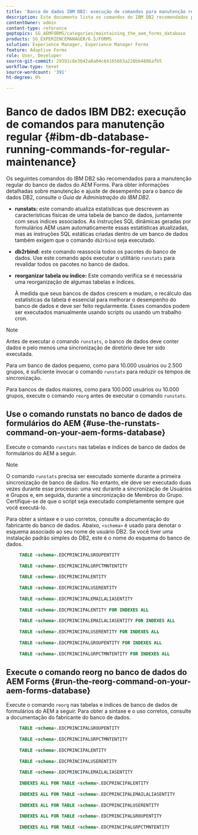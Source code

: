 ```yaml
---
title: 'Banco de dados IBM DB2: execução de comandos para manutenção regular'
description: Este documento lista os comandos do IBM DB2 recomendados para a manutenção regular do banco de dados do AEM Forms.
contentOwner: admin
content-type: reference
geptopics: SG_AEMFORMS/categories/maintaining_the_aem_forms_database
products: SG_EXPERIENCEMANAGER/6.5/FORMS
solution: Experience Manager, Experience Manager Forms
feature: Adaptive Forms
role: User, Developer
source-git-commit: 29391c8e3042a8a04c64165663a228bb4886afb5
workflow-type: tm+mt
source-wordcount: '391'
ht-degree: 0%

---
```


# Banco de dados IBM DB2: execução de comandos para manutenção regular {#ibm-db-database-running-commands-for-regular-maintenance}

Os seguintes comandos do IBM DB2 são recomendados para a manutenção regular do banco de dados do AEM Forms. Para obter informações detalhadas sobre manutenção e ajuste de desempenho para o banco de dados DB2, consulte o *Guia de Administração do IBM DB2*.

* **runstats:** este comando atualiza estatísticas que descrevem as características físicas de uma tabela de banco de dados, juntamente com seus índices associados. As instruções SQL dinâmicas geradas por formulários AEM usam automaticamente essas estatísticas atualizadas, mas as instruções SQL estáticas criadas dentro de um banco de dados também exigem que o comando `db2rbind` seja executado.
* **db2rbind:** este comando reassocia todos os pacotes do banco de dados. Use este comando após executar o utilitário `runstats` para revalidar todos os pacotes no banco de dados.
* **reorganizar tabela ou índice:** Este comando verifica se é necessária uma reorganização de algumas tabelas e índices.

  À medida que seus bancos de dados crescem e mudam, o recálculo das estatísticas da tabela é essencial para melhorar o desempenho do banco de dados e deve ser feito regularmente. Esses comandos podem ser executados manualmente usando scripts ou usando um trabalho cron.

>[!NOTE]
>
>Antes de executar o comando `runstats`, o banco de dados deve conter dados e pelo menos uma sincronização de diretório deve ter sido executada.

Para um banco de dados pequeno, como para 10.000 usuários ou 2.500 grupos, é suficiente invocar o comando `runstats` para reduzir os tempos de sincronização.

Para bancos de dados maiores, como para 100.000 usuários ou 10.000 grupos, execute o comando `reorg` antes de executar o comando `runstats`.

## Use o comando runstats no banco de dados de formulários do AEM {#use-the-runstats-command-on-your-aem-forms-database}

Execute o comando `runstats` nas tabelas e índices de banco de dados de formulários do AEM a seguir.

>[!NOTE]
>
>O comando `runstats` precisa ser executado somente durante a primeira sincronização de banco de dados. No entanto, ele deve ser executado duas vezes durante esse processo: uma vez durante a sincronização de Usuários e Grupos e, em seguida, durante a sincronização de Membros do Grupo. Certifique-se de que o script seja executado completamente sempre que você executá-lo.

Para obter a sintaxe e o uso corretos, consulte a documentação do fabricante do banco de dados. Abaixo, `<schema>` é usado para denotar o esquema associado ao seu nome de usuário DB2. Se você tiver uma instalação padrão simples do DB2, este é o nome do esquema do banco de dados.

```sql
     TABLE <schema>.EDCPRINCIPALGROUPENTITY
 
     TABLE <schema>.EDCPRINCIPALGRPCTMNTENTITY
 
     TABLE <schema>.EDCPRINCIPALENTITY
 
     TABLE <schema>.EDCPRINCIPALUSERENTITY
 
     TABLE <schema>.EDCPRINCIPALEMAILALIASENTITY
 
     TABLE <schema>.EDCPRINCIPALENTITY FOR INDEXES ALL
 
     TABLE <schema>.EDCPRINCIPALEMAILALIASENTITY FOR INDEXES ALL
 
     TABLE <schema>.EDCPRINCIPALUSERENTITY FOR INDEXES ALL
 
     TABLE <schema>.EDCPRINCIPALGROUPENTITY FOR INDEXES ALL
 
     TABLE <schema>.EDCPRINCIPALGRPCTMNTENTITY FOR INDEXES ALL
```

## Execute o comando reorg no banco de dados do AEM Forms {#run-the-reorg-command-on-your-aem-forms-database}

Execute o comando `reorg` nas tabelas e índices de banco de dados de formulários do AEM a seguir. Para obter a sintaxe e o uso corretos, consulte a documentação do fabricante do banco de dados.

```sql
     TABLE <schema>.EDCPRINCIPALGROUPENTITY
 
     TABLE <schema>.EDCPRINCIPALGRPCTMNTENTITY
 
     TABLE <schema>.EDCPRINCIPALENTITY
 
     TABLE <schema>.EDCPRINCIPALUSERENTITY
 
     TABLE <schema>.EDCPRINCIPALEMAILALIASENTITY
 
     INDEXES ALL FOR TABLE <schema>.EDCPRINCIPALENTITY
 
     INDEXES ALL FOR TABLE <schema>.EDCPRINCIPALEMAILALIASENTITY
 
     INDEXES ALL FOR TABLE <schema>.EDCPRINCIPALUSERENTITY
 
     INDEXES ALL FOR TABLE <schema>.EDCPRINCIPALGROUPENTITY
 
     INDEXES ALL FOR TABLE <schema>.EDCPRINCIPALGRPCTMNTENTITY
```
